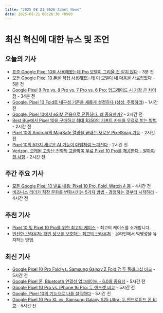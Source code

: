 ```yaml
---
title: "2025 08 21 0626 Zdnet News"
date: 2025-08-21 06:26:30 +0900
---
```


# 최신 혁신에 대한 뉴스 및 조언
## 오늘의 기사 
- [표준 Google Pixel 10을 사용해봤는데 Pro 모델이 그리울 것 같지 않다](https://www.zdnet.com/article/i-tried-the-standard-google-pixel-10-and-didnt-miss-the-pro-models-one-bit/) - 3분 전 
- [모든 Google Pixel 10 폰을 직접 사용해봤는데 이 모델이 내 마음을 사로잡았다](https://www.zdnet.com/article/i-went-hands-on-with-every-google-pixel-10-phone-and-this-model-stole-my-heart/) - 5분 전 
- [Google Pixel 9 Pro vs. 8 Pro vs. 7 Pro vs. 6 Pro: 업그레이드 시 가장 큰 차이점](https://www.zdnet.com/article/google-pixel-9-pro-vs-8-pro-vs-7-pro-vs-6-pro-here-are-the-biggest-differences-when-upgrading/) - 34분 전 
- [Google, Pixel 10 Fold로 내구성 기준을 새롭게 설정하다 (삼성: 주목하라)](https://www.zdnet.com/article/google-set-a-new-durability-standard-with-the-pixel-10-fold-samsung-take-note/) - 1시간 전 
- [Google, Pixel 10에서 eSIM 전용으로 전환하다. 왜 중요한가?](https://www.zdnet.com/article/google-commits-to-esim-only-in-the-pixel-10-why-it-matters-and-one-caveat/) - 2시간 전 
- [Best Buy에서 Pixel 10을 구매하고 최대 $350의 기프트 카드를 무료로 받는 방법](https://www.zdnet.com/article/buy-a-pixel-10-at-best-buy-and-get-up-to-a-350-gift-card-free-heres-how/) - 2시간 전 
- [Pixel 10이 Android의 MagSafe 열망을 끝내는 새로운 PixelSnap 기능](https://www.zdnet.com/article/finally-pixel-10-ends-androids-magsafe-envy-with-its-new-pixelsnap-feature/) - 2시간 전 
- [Pixel 10의 5가지 새로운 AI 기능이 마법처럼 느껴진다](https://www.zdnet.com/article/5-new-ai-features-on-pixel-10-that-feel-like-magic/) - 2시간 전 
- [Verizon, 오래된 고장난 전화와 교환하여 무료 Pixel 10 Pro를 제공한다 - 알아야 할 사항](https://www.zdnet.com/article/verizon-will-give-you-a-free-pixel-10-pro-in-exchange-for-your-old-broken-phone-what-to-know/) - 2시간 전 

## 주간 주요 기사 
- [모든 Google Pixel 10 발표 내용: Pixel 10 Pro, Fold, Watch 4 등](https://www.zdnet.com/article/everything-announced-at-made-by-google-2025-pixel-10-pro-fold-watch-4-and-more/) - 4시간 전 
- [비즈니스 리더가 직장 문화를 변화시키는 5가지 방법 - 경청하는 것부터 시작하라](https://www.zdnet.com/article/5-ways-business-leaders-can-transform-workplace-culture-and-it-starts-by-listening/) - 4시간 전 

## 추천 기사 
- [Pixel 10 및 Pixel 10 Pro를 위한 최고의 케이스](https://www.zdnet.com/article/best-google-pixel-10-cases/) - 최고의 케이스를 소개합니다. 
- [안전한 브라우저: 개인 정보를 보호하는 최고의 브라우저](https://www.zdnet.com/article/best-browser-for-privacy/) - 온라인에서 익명성을 유지하는 방법.

## 최신 기사 
- [Google Pixel 10 Pro Fold vs. Samsung Galaxy Z Fold 7: 두 플래그십 비교](https://www.zdnet.com/article/google-pixel-10-pro-fold-vs-samsung-galaxy-z-fold-7-i-compared-both-flagships-and-heres-who-wins/) - 5시간 전 
- [Google Pixel 폰, Bluetooth 연결성 업그레이드 - 6.0의 중요성](https://www.zdnet.com/article/google-pixel-phones-just-got-a-major-bluetooth-connectivity-upgrade-why-6-0-is-such-a-big-deal/) - 5시간 전 
- [Google Pixel 10 Pro vs. iPhone 16 Pro: 두 핸드셋 비교](https://www.zdnet.com/article/google-pixel-10-pro-vs-iphone-16-pro-ive-tried-both-handsets-and-its-pretty-dang-close/) - 5시간 전 
- [Google, Pixel 10의 기능으로 나를 설득하다](https://www.zdnet.com/article/im-a-longtime-iphone-user-but-google-just-sold-me-on-the-pixel-10-with-these-features/) - 5시간 전 
- [Google Pixel 10 Pro XL vs. Samsung Galaxy S25 Ultra: 두 안드로이드 폰 비교](https://www.zdnet.com/article/google-pixel-10-pro-xl-vs-samsung-galaxy-s25-ultra-review/) - 5시간 전